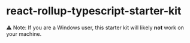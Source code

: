 # react-rollup-typescript-starter-kit

⚠️ Note: If you are a Windows user, this starter kit will likely **not** work on your machine.